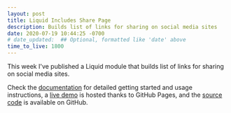 ```yaml
---
layout: post
title: Liquid Includes Share Page
description: Builds list of links for sharing on social media sites
date: 2020-07-19 10:44:25 -0700
# date_updated:  ## Optional, formatted like 'date' above
time_to_live: 1800
---
```



This week I've published a Liquid module that builds list of links for sharing on social media sites.


Check the [documentation][documentation__includes_share_page] for detailed getting started and usage instructions, a [live demo][demo__includes_share_page] is hosted thanks to GitHub Pages, and the [source code][source__includes_share_page] is available on GitHub.



[documentation__includes_share_page]: https://github.com/liquid-utilities/includes-share-page/blob/main/.github/README.md "Repository documentation"

[source__includes_share_page]: https://github.com/liquid-utilities/includes-share-page "Repository source code"

[demo__includes_share_page]: https://liquid-utilities.github.io/includes-share-page/ "Live demonstration of repository results"


[question__code_review__stack_exchange]: https://codereview.stackexchange.com/questions/245780/liquid-includes-share-page

